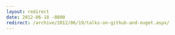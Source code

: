 ```yaml
---
layout: redirect
date: 2012-06-18 -0800
redirect: /archive/2012/06/19/talks-on-github-and-nuget.aspx/
---
```

